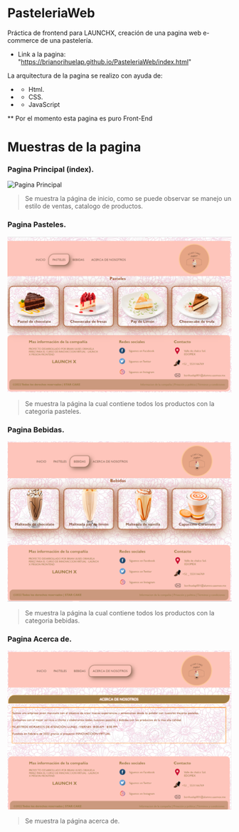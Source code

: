 # PasteleriaWeb
Práctica de frontend para LAUNCHX, creación de una pagina web e-commerce de una pastelería.

-  Link a la pagina: "https://brianorihuelap.github.io/PasteleriaWeb/index.html"

 La arquitectura de la pagina se realizo con ayuda de:
- - Html.
- - CSS.
- - JavaScript

** Por el momento esta pagina es puro Front-End

# Muestras de la pagina 

### Pagina Principal (index).
![Pagina Principal](/capturas/1.PNG)
> Se muestra la página de inicio, como se puede observar se manejo un estilo de ventas, catalogo de productos.

### Pagina Pasteles.
![Pasteles](/capturas/2.PNG)
> Se muestra la página la cual contiene todos los productos con la categoria pasteles.

### Pagina Bebidas.
![Pasteles](/capturas/3.PNG)
> Se muestra la página la cual contiene todos los productos con la categoria bebidas.


### Pagina Acerca de.
![Pasteles](/capturas/4.PNG)
> Se muestra la página acerca de.


